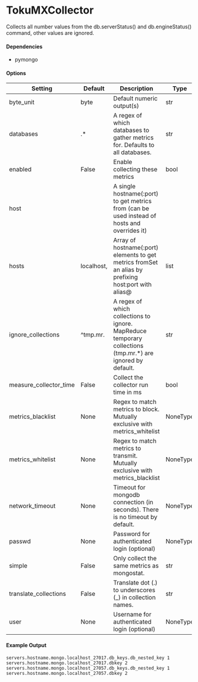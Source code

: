 <!--This file was generated from the python source
Please edit the source to make changes
-->
TokuMXCollector
=====

Collects all number values from the db.serverStatus() and db.engineStatus()
command, other values are ignored.

#### Dependencies

 * pymongo


#### Options

Setting | Default | Description | Type
--------|---------|-------------|-----
byte_unit | byte | Default numeric output(s) | str
databases | .* | A regex of which databases to gather metrics for. Defaults to all databases. | str
enabled | False | Enable collecting these metrics | bool
host |  | A single hostname(:port) to get metrics from (can be used instead of hosts and overrides it) | 
hosts | localhost, | Array of hostname(:port) elements to get metrics fromSet an alias by prefixing host:port with alias@ | list
ignore_collections | ^tmp\.mr\. | A regex of which collections to ignore. MapReduce temporary collections (tmp.mr.*) are ignored by default. | str
measure_collector_time | False | Collect the collector run time in ms | bool
metrics_blacklist | None | Regex to match metrics to block. Mutually exclusive with metrics_whitelist | NoneType
metrics_whitelist | None | Regex to match metrics to transmit. Mutually exclusive with metrics_blacklist | NoneType
network_timeout | None | Timeout for mongodb connection (in seconds). There is no timeout by default. | NoneType
passwd | None | Password for authenticated login (optional) | NoneType
simple | False | Only collect the same metrics as mongostat. | str
translate_collections | False | Translate dot (.) to underscores (_) in collection names. | str
user | None | Username for authenticated login (optional) | NoneType

#### Example Output

```
servers.hostname.mongo.localhost_27017.db_keys.db_nested_key 1
servers.hostname.mongo.localhost_27017.dbkey 2
servers.hostname.mongo.localhost_27057.db_keys.db_nested_key 1
servers.hostname.mongo.localhost_27057.dbkey 2
```

